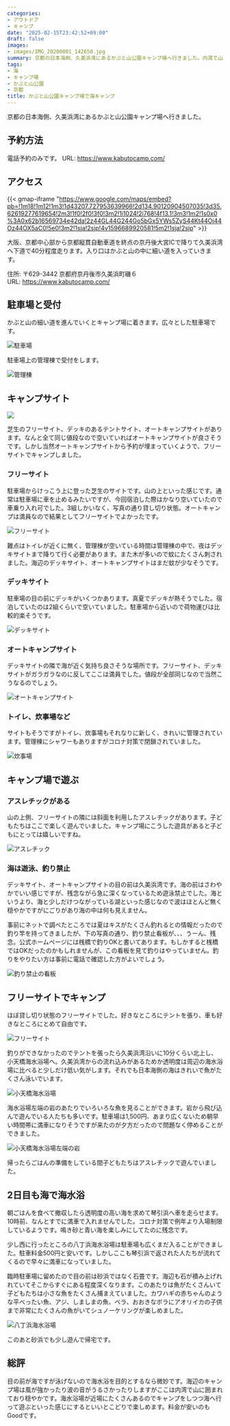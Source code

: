 ```yaml
---
categories:
- アウトドア
- キャンプ
date: "2025-02-15T23:42:52+09:00"
draft: false
images: 
- images/IMG_20200801_142650.jpg
summary: 京都の日本海側、久美浜湾にあるかぶと山公園キャンプ場へ行きました。内湾で山に囲まれており穏やかでのんびりできます。海に近く、少し車で走り海水浴に行っても良い場所です。
tags:
- 海
- キャンプ場
- かぶと山公園
- 京都
title: かぶと山公園キャンプ場で海キャンプ
---
```


京都の日本海側、久美浜湾にあるかぶと山公園キャンプ場へ行きました。

## 予約方法

電話予約のみです。 URL: <https://www.kabutocamp.com/>

## アクセス

{{< gmap-iframe "https://www.google.com/maps/embed?pb=!1m18!1m12!1m3!1d43207.727953639966!2d134.90120904507035!3d35.62619277619654!2m3!1f0!2f0!3f0!3m2!1i1024!2i768!4f13.1!3m3!1m2!1s0x0%3A0x62b16569734e42da!2z44GL44G244Go5bGx5YWs5ZyS44Kt44Oj44Oz44OX5aC0!5e0!3m2!1sja!2sjp!4v1596689920581!5m2!1sja!2sjp" >}}

大阪、京都中心部から京都縦貫自動車道を終点の京丹後大宮ICで降りて久美浜湾へ下道で40分程度走ります。入り口はかぶと山の中に細い道を入っていきます。

住所: 〒629-3442 京都府京丹後市久美浜町磯６\
URL: <https://www.kabutocamp.com/>

## 駐車場と受付

かぶと山の細い道を進んでいくとキャンプ場に着きます。広々とした駐車場です。

![駐車場](./images/IMG_20200801_125821.jpg)

駐車場上の管理棟で受付をします。

![管理棟](./images/IMG_20200801_125842.jpg)

## キャンプサイト

![](./images/image843.jpg)

芝生のフリーサイト、デッキのあるテントサイト、オートキャンプサイトがあります。なんと全て同じ値段なので空いていればオートキャンプサイトが良さそうです。しかし当然オートキャンプサイトから予約が埋まっていくようで、フリーサイトでキャンプしました。

### フリーサイト

駐車場からけっこう上に登った芝生のサイトです。山の上といった感じです。通常は駐車場に車を止めるみたいですが、今回宿泊した際はかなり空いていたので車乗り入れ可でした。3組しかいなく、写真の通り貸し切り状態。オートキャンプは満員なので結果としてフリーサイトでよかったです。

![フリーサイト](./images/IMG_20200801_142734.jpg)

難点はトイレが近くに無く、管理棟が空いている時間は管理棟の中で、夜はデッキサイトまで降りて行く必要があります。また木が多いので蚊にたくさん刺されました。海辺のデッキサイト、オートキャンプサイトはまだ蚊が少なそうです。

### デッキサイト

駐車場の目の前にデッキがいくつかあります。真夏でデッキが熱そうでした。宿泊していたのは2組くらいで空いていました。駐車場から近いので荷物運びは比較的楽そうです。

![デッキサイト](./images/IMG_20200801_125617.jpg)

### オートキャンプサイト

デッキサイトの隣で海が近く気持ち良さそうな場所です。フリーサイト、デッキサイトがガラガラなのに反してここは満員でした。値段が全部同じなので当然こうなるのでしょう。

![オートキャンプサイト](./images/IMG_20200801_125747.jpg)

### トイレ、炊事場など

サイトもそうですがトイレ、炊事場もそれなりに新しく、きれいに管理されています。管理棟にシャワーもありますがコロナ対策で閉鎖されていました。

![炊事場](./images/IMG_20200801_125631.jpg)

## キャンプ場で遊ぶ

### アスレチックがある

山の上側、フリーサイトの隣には斜面を利用したアスレチックがあります。子どもたちはここで楽しく遊んでいました。キャンプ場にこうした遊具があると子どもにとっては嬉しいですね。

![アスレチック](./images/IMG_20200802_062233.jpg)

### 海は遊泳、釣り禁止

デッキサイト、オートキャンプサイトの目の前は久美浜湾です。海の前はさわやかでいい感じですが、残念ながら急に深くなっているため遊泳禁止でした。海というより、海と少しだけつながっている湖といった感じなので波はほとんど無く穏やかですがにごりがあり海の中は何も見えません。

事前にネットで調べたところでは夏はキスがたくさん釣れるとの情報だったので釣り竿を持ってきましたが、下の写真の通り、釣り禁止看板が、、、うーん、残念。公式ホームページには桟橋で釣りOKと書いてあります。もしかすると桟橋ではOKだったのかもしれませんが、この看板を見て釣りはやっていません。釣りをやりたい方は事前に電話で確認した方がよいでしょう。

![釣り禁止の看板](./images/IMG_20200801_125910.jpg)

## フリーサイトでキャンプ

ほぼ貸し切り状態のフリーサイトでした。好きなところにテントを張り、車も好きなところにとめて自由です。

![フリーサイト](./images/IMG_20200801_142650.jpg)

釣りができなかったのでテントを張ったら久美浜湾沿いに10分くらい北上し、小天橋海水浴場へ。久美浜湾からの流れ込みがあるためか透明度は周辺の海水浴場に比べると少しだけ低い気がします。それでも日本海側の海はきれいで魚がたくさん泳いでいます。

![小天橋海水浴場](./images/IMG_20200801_160828.jpg)

海水浴場左端の岩のあたりでいろいろな魚を見ることができます。岩から飛び込んで遊んでいる人たちも多いです。駐車場は1,500円、あまり広くないため朝早い時間帯に満車になりそうですが来たのが夕方だったので問題なく停めることができました。

![小天橋海水浴場左端の岩](./images/IMG_20200801_160927.jpg)

帰ったらごはんの準備をしている間子どもたちはアスレチックで遊んでいました。

## 2日目も海で海水浴

朝ごはんを食べて撤収したら透明度の高い海を求めて琴引浜へ車を走らせます。10時前、なんとすでに満車で入れませんでした。コロナ対策で例年より入場制限しているようです。鳴き砂と青い海を楽しみにしてたのに残念です。

少し西に行ったところの八丁浜海水浴場は駐車場も広くまだ入ることができました。駐車料金500円と安いです。しかしここも琴引浜で返された人たちが流れてくるので早々に満車になっていました。

臨時駐車場に留めたので目の前は砂浜ではなく石畳です。海辺も石が積み上げれれていてそこからすぐにある程度深くなります。このあたりは魚がたくさんいて子どもたちは小さな魚をたくさん捕まえていました。カワハギの赤ちゃんのような平べったい魚、アジ、しましまの魚、ベラ、おおきなボラにアオリイカの子供まで非常にたくさんの魚がいてシュノーケリングが楽しめました。

![八丁浜海水浴場](./images/IMG_20200802_121401.jpg)

このあと砂浜でも少し遊んで帰宅です。

## 総評

目の前が海ですが泳げないので海水浴を目的とするなら微妙です。海辺のキャンプ場は風が強かったり波の音がうるさかったりしますがここは内湾で山に囲まれており穏やかです。海水浴場が近場にたくさんあるのでキャンプをしつつ海へ行って遊ぶといった感じにするといいとこどりで楽しめます。料金が安いのもGoodです。
